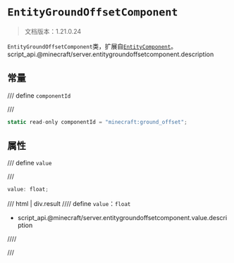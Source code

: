# `EntityGroundOffsetComponent`

> 文档版本：1.21.0.24

`EntityGroundOffsetComponent`类，扩展自[`EntityComponent`](./entitycomponent.md)。script_api.@minecraft/server.entitygroundoffsetcomponent.description

## 常量

/// define
`componentId`


///

```js
static read-only componentId = "minecraft:ground_offset";
```


## 属性

/// define
`value`


///

```js
value: float;
```

/// html | div.result
//// define
`value`：`float`

- script_api.@minecraft/server.entitygroundoffsetcomponent.value.description


////

///

